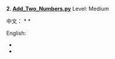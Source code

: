 **2. [Add_Two_Numbers.py](https://github.com/Kelv1nYu/LeetCode_Practices/blob/master/Code/Add_Two_Numbers.py)**      Level: Medium

中文：
* 
* 

English:

* 
* 